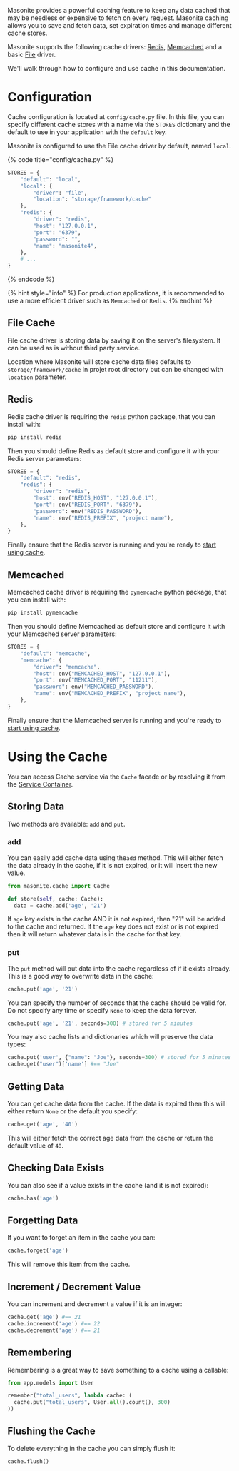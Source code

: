 Masonite provides a powerful caching feature to keep any data cached that may be needless or expensive to fetch on every request. Masonite caching allows you to save and fetch data, set expiration times and manage different cache stores.

Masonite supports the following cache drivers: [Redis](#redis), [Memcached](#memcached) and a basic [File](#file-cache) driver.

We'll walk through how to configure and use cache in this documentation.

# Configuration

Cache configuration is located at `config/cache.py` file. In this file, you can specify different
cache stores with a name via the `STORES` dictionary and the default to use in your application with the `default` key.

Masonite is configured to use the File cache driver by default, named `local`.

{% code title="config/cache.py" %}
```python
STORES = {
    "default": "local",
    "local": {
        "driver": "file",
        "location": "storage/framework/cache"
    },
    "redis": {
        "driver": "redis",
        "host": "127.0.0.1",
        "port": "6379",
        "password": "",
        "name": "masonite4",
    },
    # ...
}
```
{% endcode %}

{% hint style="info" %}
For production applications, it is recommended to use a more efficient driver such as `Memcached` or `Redis`.
{% endhint %}

## File Cache

File cache driver is storing data by saving it on the server's filesystem. It can be used as is
without third party service.

Location where Masonite will store cache data files defaults to `storage/framework/cache` in projet
root directory but can be changed with `location` parameter.

## Redis

Redis cache driver is requiring the `redis` python package, that you can install with:
```bash
pip install redis
```

Then you should define Redis as default store and configure it with your Redis server parameters:
```python
STORES = {
    "default": "redis",
    "redis": {
        "driver": "redis",
        "host": env("REDIS_HOST", "127.0.0.1"),
        "port": env("REDIS_PORT", "6379"),
        "password": env("REDIS_PASSWORD"),
        "name": env("REDIS_PREFIX", "project name"),
    },
}
```

Finally ensure that the Redis server is running and you're ready to [start using cache](#using-the-cache).


## Memcached

Memcached cache driver is requiring the `pymemcache` python package, that you can install with:

```bash
pip install pymemcache
```

Then you should define Memcached as default store and configure it with your Memcached server parameters:

```python
STORES = {
    "default": "memcache",
    "memcache": {
        "driver": "memcache",
        "host": env("MEMCACHED_HOST", "127.0.0.1"),
        "port": env("MEMCACHED_PORT", "11211"),
        "password": env("MEMCACHED_PASSWORD"),
        "name": env("MEMCACHED_PREFIX", "project name"),
    },
}
```

Finally ensure that the Memcached server is running and you're ready to [start using cache](#using-the-cache).


# Using the Cache

You can access Cache service via the `Cache` facade or by resolving it from the [Service Container](../architecture/service-container.md).

## Storing Data

Two methods are available: `add` and `put`.

### add
You can easily add cache data using the`add` method. This will either fetch the data already in the cache, if it is not expired, or it will insert the new value.

```python
from masonite.cache import Cache

def store(self, cache: Cache):
  data = cache.add('age', '21')
```

If `age` key exists in the cache AND it is not expired, then "21" will be added to the cache and returned. If the `age` key does not exist or is not expired then it will return whatever data is in the cache for that key.

### put

The `put` method will put data into the cache regardless of if it exists already. This is a good way to overwrite data in the cache:

```python
cache.put('age', '21')
```

You can specify the number of seconds that the cache should be valid for. Do not specify any time or specify `None` to keep the data forever.

```python
cache.put('age', '21', seconds=300) # stored for 5 minutes
```

You may also cache lists and dictionaries which will preserve the data types:

```python
cache.put('user', {"name": "Joe"}, seconds=300) # stored for 5 minutes
cache.get("user")['name'] #== "Joe"
```

## Getting Data

You can get cache data from the cache. If the data is expired then this will either return `None` or the default you specify:

```python
cache.get('age', '40')
```

This will either fetch the correct age data from the cache or return the default value of `40`.

## Checking Data Exists

You can also see if a value exists in the cache (and it is not expired):

```python
cache.has('age')
```

## Forgetting Data

If you want to forget an item in the cache you can:

```python
cache.forget('age')
```

This will remove this item from the cache.

## Increment / Decrement Value

You can increment and decrement a value if it is an integer:

```python
cache.get('age') #== 21
cache.increment('age') #== 22
cache.decrement('age') #== 21
```

## Remembering

Remembering is a great way to save something to a cache using a callable:

```python
from app.models import User

remember("total_users", lambda cache: (
  cache.put("total_users", User.all().count(), 300)
))
```

## Flushing the Cache

To delete everything in the cache you can simply flush it:

```python
cache.flush()
```
